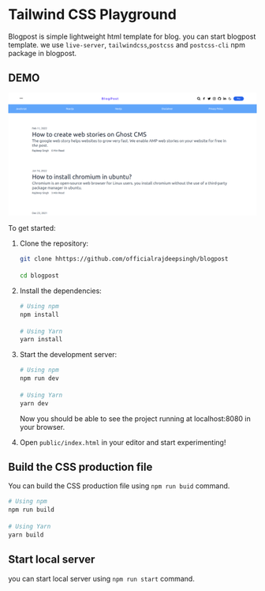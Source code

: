 # Tailwind CSS Playground
Blogpost is simple lightweight html template for blog. you can start blogpost template. we use `live-server`, `tailwindcss`,`postcss` and `postcss-cli` npm package in blogpost.

## DEMO
![blogpost template](./public/assets/Images/blogpost.png "Blog post")


To get started:

1. Clone the repository:

   ```bash
   git clone hhttps://github.com/officialrajdeepsingh/blogpost

   cd blogpost
   
   ```

2. Install the dependencies:

   ```bash
   # Using npm
   npm install

   # Using Yarn
   yarn install
   ```

3. Start the development server:

   ```bash
   # Using npm
   npm run dev

   # Using Yarn
   yarn dev
   ```

   Now you should be able to see the project running at localhost:8080 in your browser.

4. Open `public/index.html` in your editor and start experimenting!

## Build the CSS production file
You can build the CSS production file using `npm run buid` command.

```bash
# Using npm
npm run build

# Using Yarn
yarn build

```
## Start local server 
you can start local server using ` npm run start ` command.

